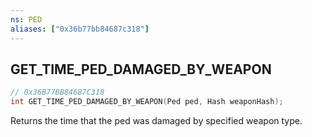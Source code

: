 ```yaml
---
ns: PED
aliases: ["0x36b77bb84687c318"]
---
```

## GET_TIME_PED_DAMAGED_BY_WEAPON

```c
// 0x36B77BB84687C318
int GET_TIME_PED_DAMAGED_BY_WEAPON(Ped ped, Hash weaponHash);
```

Returns the time that the ped was damaged by specified weapon type.

